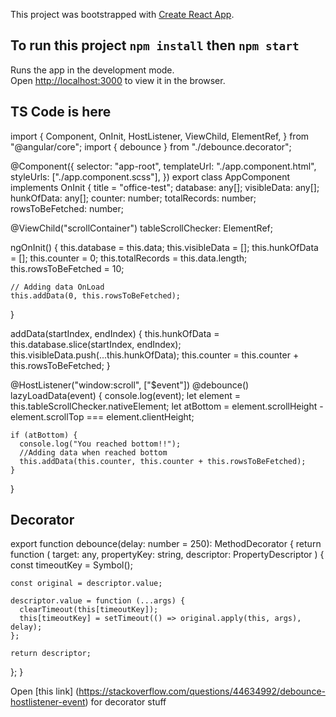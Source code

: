 This project was bootstrapped with [Create React App](https://github.com/facebook/create-react-app).

## To run this project `npm install` then `npm start`

Runs the app in the development mode.<br />
Open [http://localhost:3000](http://localhost:3000) to view it in the browser.

## TS Code is here
import {
  Component,
  OnInit,
  HostListener,
  ViewChild,
  ElementRef,
} from "@angular/core";
import { debounce } from "./debounce.decorator";

@Component({
  selector: "app-root",
  templateUrl: "./app.component.html",
  styleUrls: ["./app.component.scss"],
})
export class AppComponent implements OnInit {
  title = "office-test";
  database: any[];
  visibleData: any[];
  hunkOfData: any[];
  counter: number;
  totalRecords: number;
  rowsToBeFetched: number;

  @ViewChild("scrollContainer") tableScrollChecker: ElementRef;

  ngOnInit() {
    this.database = this.data;
    this.visibleData = [];
    this.hunkOfData = [];
    this.counter = 0;
    this.totalRecords = this.data.length;
    this.rowsToBeFetched = 10;

    // Adding data OnLoad
    this.addData(0, this.rowsToBeFetched);
  }

  addData(startIndex, endIndex) {
    this.hunkOfData = this.database.slice(startIndex, endIndex);
    this.visibleData.push(...this.hunkOfData);
    this.counter = this.counter + this.rowsToBeFetched;
  }

  @HostListener("window:scroll", ["$event"]) @debounce() lazyLoadData(event) {
    console.log(event);
    let element = this.tableScrollChecker.nativeElement;
    let atBottom =
      element.scrollHeight - element.scrollTop === element.clientHeight;

    if (atBottom) {
      console.log("You reached bottom!!");
      //Adding data when reached bottom
      this.addData(this.counter, this.counter + this.rowsToBeFetched);
    }
  }
  
  ## Decorator
  export function debounce(delay: number = 250): MethodDecorator {
  return function (
    target: any,
    propertyKey: string,
    descriptor: PropertyDescriptor
  ) {
    const timeoutKey = Symbol();

    const original = descriptor.value;

    descriptor.value = function (...args) {
      clearTimeout(this[timeoutKey]);
      this[timeoutKey] = setTimeout(() => original.apply(this, args), delay);
    };

    return descriptor;
  };
}

Open [this link] (https://stackoverflow.com/questions/44634992/debounce-hostlistener-event) for decorator stuff

